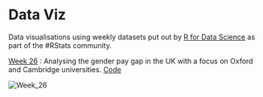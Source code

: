 # Data Viz
Data visualisations using weekly datasets put out by [R for Data Science](https://github.com/rfordatascience/tidytuesday) as part of the #RStats community.

[Week 26](https://github.com/Prachi-Ar/TidyTuesday/tree/main/Week26) : Analysing the gender pay gap in the UK with a focus on Oxford and Cambridge universities. 
[Code](https://github.com/Prachi-Ar/TidyTuesday/blob/main/Week26/Code.R)

![Week_26](https://user-images.githubusercontent.com/53324239/176983873-b1c79dfb-9264-4b10-b722-29980a94356c.png)
